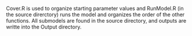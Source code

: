 Cover.R is used to organize starting parameter values and RunModel.R (in the source direrctory) runs the model and organizes the order of the other functions.
All submodels are found in the source directory, and outputs are writte into the Output directory.
